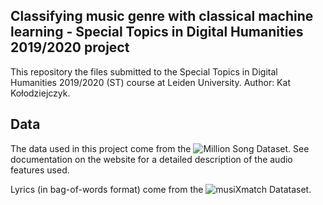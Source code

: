 ## Classifying music genre with classical machine learning - Special Topics in Digital Humanities 2019/2020 project
This repository the files submitted to the Special Topics in Digital Humanities 2019/2020 (ST) course at Leiden University. Author: Kat Kołodziejczyk.

## Data
The data used in this project come from the ![Million Song Dataset](http://millionsongdataset.com/). See documentation on the website for a detailed description of the audio features used. 

Lyrics (in bag-of-words format) come from the ![musiXmatch Datataset](http://millionsongdataset.com/musixmatch/).

